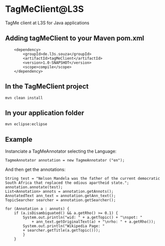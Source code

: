 TagMeClient@L3S
=================

TagMe client at L3S for Java applications

Adding tagMeClient to your Maven pom.xml
-----------------------------------

		<dependency>
			<groupId>de.l3s.souza</groupId>
  			<artifactId>tagMeClient</artifactId>
  			<version>1.0-SNAPSHOT</version>
  			<scope>compile</scope>
		</dependency>

In the TagMeClient project
-----------------------------------
```
mvn clean install
```

In your application folder
-----------------------------------
```
mvn eclipse:eclipse
```

Example
-----------------------------------
Instanciate a TagMeAnnotator selecting the Language:
```
TagmeAnnotator annotation = new TagmeAnnotator ("en");
```
And then get the annotations:
```
String test = "Nelson Mandela was the father of the current democratic South Africa that replaced the odious apartheid state.";
annotation.annotate(test);
List<Annotation> annots = annotation.getAnnots();
AnnotatedText ann_text = annotation.getAnn_text();
TopicSearcher searcher = annotation.getSearcher();

for (Annotation a : annots) {
  	if (a.isDisambiguated() && a.getRho() >= 0.1) {
  		System.out.println("wid: " + a.getTopic() + "\nspot: "
  			+ ann_text.getOriginalText(a) + "\nrho: " + a.getRho());
  		System.out.println("Wikipedia Page: "
  		+ searcher.getTitle(a.getTopic()));
  		}
  	}
 ```
